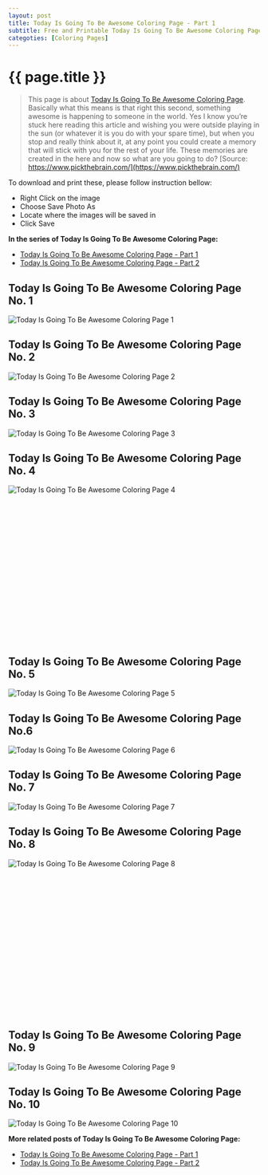 ```yaml
---
layout: post
title: Today Is Going To Be Awesome Coloring Page - Part 1
subtitle: Free and Printable Today Is Going To Be Awesome Coloring Page - Part 1
categoties: [Coloring Pages]
---
```

{{ page.title }}
================
> This page is about [Today Is Going To Be Awesome Coloring Page](https://freecoloringpages.github.io/). Basically what this means is that right this second, something awesome is happening to someone in the world. Yes I know you’re stuck here reading this article and wishing you were outside playing in the sun (or whatever it is you do with your spare time), but when you stop and really think about it, at any point you could create a memory that will stick with you for the rest of your life. These memories are created in the here and now so what are you going to do? [Source: https://www.pickthebrain.com/](https://www.pickthebrain.com/)

To download and print these, please follow instruction bellow:
* Right Click on the image 
* Choose Save Photo As 
* Locate where the images will be saved in 
* Click Save

**In the series of Today Is Going To Be Awesome Coloring Page:**

* [Today Is Going To Be Awesome Coloring Page - Part 1](https://freecoloringpages.github.io/2017/12/01/Today-Is-Going-To-Be-Awesome-Coloring-Page-part-1.html)
* [Today Is Going To Be Awesome Coloring Page - Part 2](https://freecoloringpages.github.io/2017/12/01/Today-Is-Going-To-Be-Awesome-Coloring-Page-part-2.html)

## Today Is Going To Be Awesome Coloring Page No. 1
![Today Is Going To Be Awesome Coloring Page 1](https://freecoloringpages.github.io/img2/Today-Is-Going-To-Be-Awesome-Coloring-Page%20(1).jpg "Today Is Going To Be Awesome Coloring Page 1")

## Today Is Going To Be Awesome Coloring Page No. 2
![Today Is Going To Be Awesome Coloring Page 2](https://freecoloringpages.github.io/img2/Today-Is-Going-To-Be-Awesome-Coloring-Page%20(2).jpg "Today Is Going To Be Awesome Coloring Page 2")

## Today Is Going To Be Awesome Coloring Page No. 3
![Today Is Going To Be Awesome Coloring Page 3](https://freecoloringpages.github.io/img2/Today-Is-Going-To-Be-Awesome-Coloring-Page%20(3).jpg "Today Is Going To Be Awesome Coloring Page 3")

## Today Is Going To Be Awesome Coloring Page No. 4
![Today Is Going To Be Awesome Coloring Page 4](https://freecoloringpages.github.io/img2/Today-Is-Going-To-Be-Awesome-Coloring-Page%20(4).jpg "Today Is Going To Be Awesome Coloring Page 4")

<script async src="//pagead2.googlesyndication.com/pagead/js/adsbygoogle.js"></script><!-- Texxtonly --><ins class="adsbygoogle" style="display:inline-block;width:336px;height:280px" data-ad-client="ca-pub-6753140515841889" data-ad-slot="3207852233"></ins><script>(adsbygoogle = window.adsbygoogle || []).push({}); </script>

## Today Is Going To Be Awesome Coloring Page No. 5
![Today Is Going To Be Awesome Coloring Page 5](https://freecoloringpages.github.io/img2/Today-Is-Going-To-Be-Awesome-Coloring-Page%20(5).jpg "Today Is Going To Be Awesome Coloring Page 5")

## Today Is Going To Be Awesome Coloring Page No.6
![Today Is Going To Be Awesome Coloring Page 6](https://freecoloringpages.github.io/img2/Today-Is-Going-To-Be-Awesome-Coloring-Page%20(6).jpg "Today Is Going To Be Awesome Coloring Page 6")

## Today Is Going To Be Awesome Coloring Page No. 7
![Today Is Going To Be Awesome Coloring Page 7](https://freecoloringpages.github.io/img2/Today-Is-Going-To-Be-Awesome-Coloring-Page%20(7).jpg "Today Is Going To Be Awesome Coloring Page 7")

## Today Is Going To Be Awesome Coloring Page No. 8
![Today Is Going To Be Awesome Coloring Page 8](https://freecoloringpages.github.io/img2/Today-Is-Going-To-Be-Awesome-Coloring-Page%20(8).jpg "Today Is Going To Be Awesome Coloring Page 8")

<script async src="//pagead2.googlesyndication.com/pagead/js/adsbygoogle.js"></script><!-- Texxtonly --><ins class="adsbygoogle" style="display:inline-block;width:336px;height:280px" data-ad-client="ca-pub-6753140515841889" data-ad-slot="3207852233"></ins><script>(adsbygoogle = window.adsbygoogle || []).push({}); </script>

## Today Is Going To Be Awesome Coloring Page No. 9
![Today Is Going To Be Awesome Coloring Page 9](https://freecoloringpages.github.io/img2/Today-Is-Going-To-Be-Awesome-Coloring-Page%20(9).jpg "Today Is Going To Be Awesome Coloring Page 9")

## Today Is Going To Be Awesome Coloring Page No. 10
![Today Is Going To Be Awesome Coloring Page 10](https://freecoloringpages.github.io/img2/Today-Is-Going-To-Be-Awesome-Coloring-Page%20(10).jpg "Today Is Going To Be Awesome Coloring Page 10")

**More related posts of Today Is Going To Be Awesome Coloring Page:**

* [Today Is Going To Be Awesome Coloring Page - Part 1](https://freecoloringpages.github.io/2017/12/01/Today-Is-Going-To-Be-Awesome-Coloring-Page-part-1.html)
* [Today Is Going To Be Awesome Coloring Page - Part 2](https://freecoloringpages.github.io/2017/12/01/Today-Is-Going-To-Be-Awesome-Coloring-Page-part-2.html)

